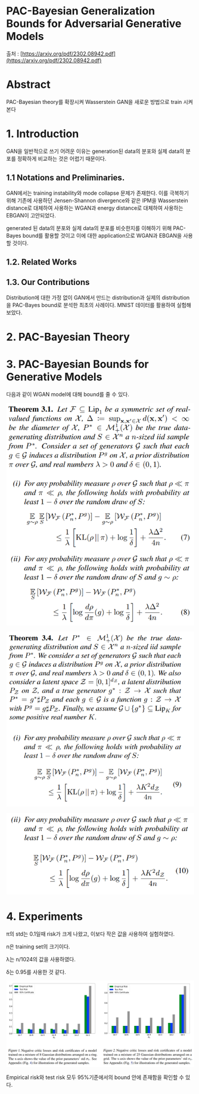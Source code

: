 # PAC-Bayesian Generalization Bounds for Adversarial Generative Models

출처 : [https://arxiv.org/pdf/2302.08942.pdf](https://arxiv.org/pdf/2302.08942.pdf)

# Abstract

PAC-Bayesian theory를 확장시켜 Wasserstein GAN을 새로운 방법으로 train 시켜본다

# 1. Introduction

GAN을 일반적으로 쓰기 어려운 이유는 generation된 data의 분포와 실제 data의 분포를 정확하게 비교하는 것은 어렵기 때문이다.

## 1.1 Notations and Preliminaries.

GAN에서는 training instability와 mode collapse 문제가 존재한다. 이를 극복하기 위해 기존에 사용하던 Jensen-Shannon divergence와 같은 IPM을 Wasserstein distance로 대체하여  사용하는 WGAN과 energy distance로 대체하여 사용하는 EBGAN이 고안되었다.

generated 된 data의 분포와 실제 data의 분포를 비슷한지를 이해하기 위해 PAC-Bayes bound를 활용할 것이고 이에 대한 application으로 WGAN과 EBGAN을 사용할 것이다. 

## 1.2. Related Works

## 1.3. Our Contributions

Distribution에 대한 가정 없이 GAN에서 만드는 distribution과 실제의 distribution을 PAC-Bayes bound로 분석한 최초의 사례이다. MNIST 데이터를 활용하여 실험해보았다.

# 2. PAC-Bayesian Theory

# 3. PAC-Bayesian Bounds for Generative Models

다음과 같이 WGAN model에 대해 bound를 줄 수 있다.

![Untitled](images/Untitled.png)

![Untitled](images/Untitled_1.png)

![Untitled](images/Untitled_2.png)

# 4. Experiments

π의 std는 0.1일때 risk가 크게 나왔고, 이보다 작은 값을 사용하여 실험하였다. 

n은 training set의 크기이다.

λ는 n/1024의 값을 사용하였다.

δ는 0.95를 사용한 것 같다.

![Untitled](images/Untitled_3.png)

Empirical risk와 test risk 모두 95%기준에서의 bound 안에 존재함을 확인할 수 있다.